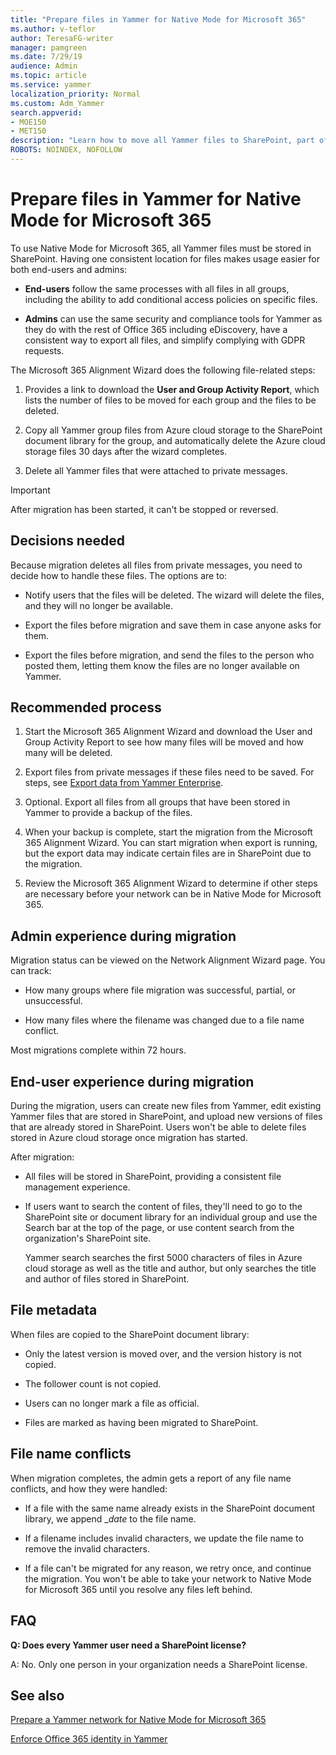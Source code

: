 ```yaml
---
title: "Prepare files in Yammer for Native Mode for Microsoft 365"
ms.author: v-teflor
author: TeresaFG-writer
manager: pamgreen
ms.date: 7/29/19
audience: Admin
ms.topic: article
ms.service: yammer
localization_priority: Normal
ms.custom: Adm_Yammer
search.appverid: 
- MOE150
- MET150
description: "Learn how to move all Yammer files to SharePoint, part of the requirements for using Native Mode for Microsoft 365."
ROBOTS: NOINDEX, NOFOLLOW 
---
```


# Prepare files in Yammer for Native Mode for Microsoft 365

To use Native Mode for Microsoft 365, all Yammer files must be stored in SharePoint. Having one consistent location for files makes usage easier for both end-users and admins:

- **End-users** follow the same processes with all files in all groups, including the ability to add conditional access policies on specific files.

- **Admins** can use the same security and compliance tools for Yammer as they do with the rest of Office 365 including eDiscovery, have a consistent way to export all files, and simplify complying with GDPR requests. 

The Microsoft 365 Alignment Wizard does the following file-related steps:

1. Provides a link to download the **User and Group Activity Report**, which lists the number of files to be moved for each group and the files to be deleted.

2. Copy all Yammer group files from Azure cloud storage to the SharePoint document library for the group, and automatically delete the Azure cloud storage files 30 days after the wizard completes.

3. Delete all Yammer files that were attached to private messages. 
 
>[!IMPORTANT]
> After migration has been started, it can't be stopped or reversed.

## Decisions needed

Because migration deletes all files from private messages, you need to decide how to handle these files. The options are to:

- Notify users that the files will be deleted. The wizard will delete the files, and they will no longer be available.

- Export the files before migration and save them in case anyone asks for them.

- Export the files before migration, and send the files to the person who posted them, letting them know the files are no longer available on Yammer. 

## Recommended process

1. Start the Microsoft 365 Alignment Wizard and download the User and Group Activity Report to see how many files will be moved and how many will be deleted.

2. Export files from private messages if these files need to be saved. For steps, see [Export data from Yammer Enterprise](../manage-security-and-compliance/export-yammer-enterprise-data.md).

3. Optional. Export all files from all groups that have been stored in Yammer to provide a backup of the files. 

4. When your backup is complete, start the migration from the Microsoft 365 Alignment Wizard. You can start migration when export is running, but the export data may indicate certain files are in SharePoint due to the migration.

5. Review the Microsoft 365 Alignment Wizard to determine if other steps are necessary before your network can be in Native Mode for Microsoft 365.

## Admin experience during migration

Migration status can be viewed on the Network Alignment Wizard page. You can track:

- How many groups where file migration was successful, partial, or unsuccessful.

- How many files where the filename was changed due to a file name conflict.

Most migrations complete within 72 hours.

## End-user experience during migration

During the migration, users can create new files from Yammer, edit existing Yammer files that are stored in SharePoint, and upload new versions of files that are already stored in SharePoint. Users won't be able to delete files stored in Azure cloud storage once migration has started.

After migration:

- All files will be stored in SharePoint, providing a consistent file management experience.

- If users want to search the content of files, they'll need to go to the SharePoint site or document library for an individual group and use the Search bar at the top of the page, or use content search from the organization's SharePoint site.

    Yammer search searches the first 5000 characters of files in Azure cloud storage as well as the title and author, but only searches the title and author of files stored in SharePoint. 

## File metadata

When files are copied to the SharePoint document library:

- Only the latest version is moved over, and the version history is not copied.

- The follower count is not copied.

- Users can no longer mark a file as official.

- Files are marked as having been migrated to SharePoint.
 
## File name conflicts

When migration completes, the admin gets a report of any file name conflicts, and how they were handled:

- If a file with the same name already exists in the SharePoint document library, we append \_*date* to the file name.

- If a filename includes invalid characters, we update the file name to remove the invalid characters.

- If a file can't be migrated for any reason, we retry once, and continue the migration. You won't be able to take your network to Native Mode for Microsoft 365 until you resolve any files left behind.

## FAQ

**Q: Does every Yammer user need a SharePoint license?**

A: No. Only one person in your organization needs a SharePoint license.

## See also

[Prepare a Yammer network for Native Mode for Microsoft 365](native-mode.md)

[Enforce Office 365 identity in Yammer](enforce-office-365-identity.md)

